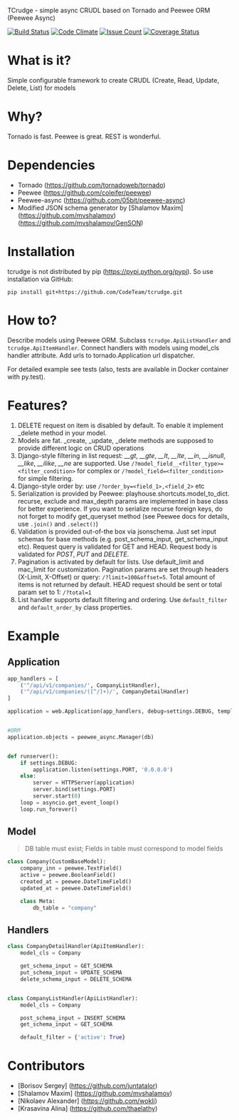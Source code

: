 TCrudge - simple async CRUDL based on Tornado and Peewee ORM (Peewee Async)

[![Build Status](https://travis-ci.org/CodeTeam/tcrudge.svg?branch=master)](https://travis-ci.org/CodeTeam/tcrudge)
[![Code Climate](https://codeclimate.com/github/CodeTeam/tcrudge/badges/gpa.svg)](https://codeclimate.com/github/CodeTeam/tcrudge)
[![Issue Count](https://codeclimate.com/github/CodeTeam/tcrudge/badges/issue_count.svg)](https://codeclimate.com/github/CodeTeam/tcrudge)
[![Coverage Status](https://coveralls.io/repos/github/CodeTeam/tcrudge/badge.svg?branch=master)](https://coveralls.io/github/CodeTeam/tcrudge?branch=master)

# What is it?
Simple configurable framework to create CRUDL (Create, Read, Update, Delete, List) for models


# Why?
Tornado is fast. Peewee is great. REST is wonderful.

# Dependencies
* Tornado (https://github.com/tornadoweb/tornado)
* Peewee (https://github.com/coleifer/peewee)
* Peewee-async (https://github.com/05bit/peewee-async)
* Modified JSON schema generator by [Shalamov Maxim] (https://github.com/mvshalamov) (https://github.com/mvshalamov/GenSON)

# Installation
tcrudge is not distributed by pip (https://pypi.python.org/pypi). So use installation via GitHub:
```
pip install git+https://github.com/CodeTeam/tcrudge.git
```

# How to?
Describe models using Peewee ORM. Subclass ```tcrudge.ApiListHandler``` and ```tcrudge.ApiItemHandler```. Connect handlers with models using model_cls handler attribute. Add urls to tornado.Application url dispatcher.

For detailed example see tests (also, tests are available in Docker container with py.test).


# Features?

1. DELETE request on item is disabled by default. To enable it implement _delete method in your model.
2. Models are fat. _create, _update, _delete methods are supposed to provide different logic on CRUD operations
3. Django-style filtering in list request: *__gt*, *__gte*, *__lt*, *__lte*, *__in*, *__isnull*, *__like*, *__ilike*, *__ne* are supported. Use ```/?model_field__<filter_type>=<filter_condition>``` for complex or ```/?model_field=<filter_condition>``` for simple filtering.
4. Django-style order by: use ```/?order_by=<field_1>,<field_2>``` etc
5. Serialization is provided by Peewee: playhouse.shortcuts.model_to_dict. recurse, exclude and max_depth params are implemented in base class for better experience. If you want to serialize recurse foreign keys, do not forget to modify get_queryset method (see Peewee docs for details, use ```.join()``` and ```.select()```)
6. Validation is provided out-of-the box via jsonschema. Just set input schemas for base methods (e.g. post_schema_input, get_schema_input etc). Request query is validated for GET and HEAD. Request body is validated for *POST*, *PUT* and *DELETE*.
7. Pagination is activated by default for lists. Use default_limit and mac_limit for customization. Pagination params are set through headers (X-Limit, X-Offset) or query: ```/?limit=100&offset=5```. Total amount of items is not returned by default. HEAD request should be sent or total param set to 1: ```/?total=1```
8. List handler supports default filtering and ordering. Use ```default_filter``` and ```default_order_by``` class properties.

# Example

## Application

```python
app_handlers = [
    ('^/api/v1/companies/', CompanyListHandler),
    ('^/api/v1/companies/([^/]+)/', CompanyDetailHandler)
]

application = web.Application(app_handlers, debug=settings.DEBUG, template_path=settings.TEMPLATE_PATH)


#ORM
application.objects = peewee_async.Manager(db)


def runserver():
    if settings.DEBUG:
        application.listen(settings.PORT, '0.0.0.0')
    else:
        server = HTTPServer(application)
        server.bind(settings.PORT)
        server.start(0)
    loop = asyncio.get_event_loop()
    loop.run_forever()

```

## Model 

> DB table must exist; Fields in table must correspond to model fields

```python
class Company(CustomBaseModel):
    company_inn = peewee.TextField()
    active = peewee.BooleanField()
    created_at = peewee.DateTimeField()
    updated_at = peewee.DateTimeField()

    class Meta:
        db_table = "company"
```

## Handlers

```python
class CompanyDetailHandler(ApiItemHandler):
    model_cls = Company

    get_schema_input = GET_SCHEMA
    put_schema_input = UPDATE_SCHEMA
    delete_schema_input = DELETE_SCHEMA


class CompanyListHandler(ApiListHandler):
    model_cls = Company

    post_schema_input = INSERT_SCHEMA
    get_schema_input = GET_SCHEMA

    default_filter = {'active': True}
```

# Сontributors
* [Borisov Sergey] (https://github.com/juntatalor)
* [Shalamov Maxim] (https://github.com/mvshalamov)
* [Nikolaev Alexander] (https://github.com/wokli)
* [Krasavina Alina] (https://github.com/thaelathy)
